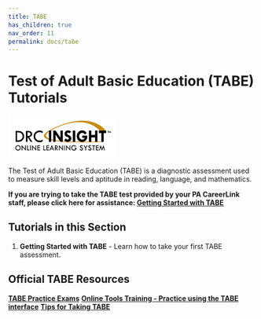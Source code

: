 ```yaml
---
title: TABE
has_children: true
nav_order: 11
permalink: docs/tabe
---
```


# Test of Adult Basic Education (TABE) Tutorials

<img src="/assets/tabe/drcInsight.png" style="width:220px;"/>

The Test of Adult Basic Education (TABE) is a diagnostic assessment used to measure skill levels and aptitude in reading, language, and mathematics. 

**If you are trying to take the TABE test provided by your PA CareerLink staff, please click here for assistance: <a href="/docs/tabe/gettingStarted.md">Getting Started with TABE</a>**

## Tutorials in this Section
1. **Getting Started with TABE** - Learn how to take your first TABE assessment.

## Official TABE Resources

<a href="https://tabetest.com/students-2/tabe-1112/">**TABE Practice Exams**</a>
<a href="https://wbte.drcedirect.com/TABE/portals/tabe">**Online Tools Training - Practice using the TABE interface**</a>
<a href="https://tabetest.com/educators/tips-and-tricks-educators-community/">**Tips for Taking TABE**</a>
